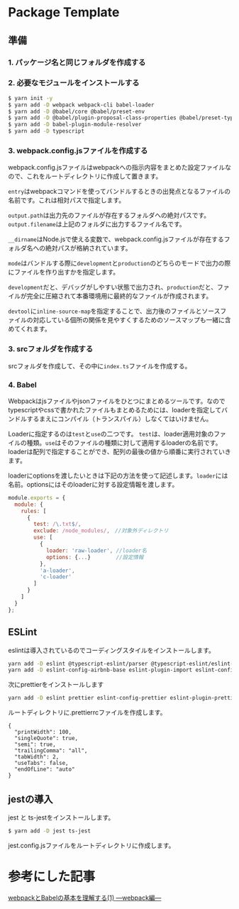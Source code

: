 # Package Template

## 準備

### 1. パッケージ名と同じフォルダを作成する

### 2. 必要なモジュールをインストールする

```bash
$ yarn init -y
$ yarn add -D webpack webpack-cli babel-loader
$ yarn add -D @babel/core @babel/preset-env
$ yarn add -D @babel/plugin-proposal-class-properties @babel/preset-typescript 
$ yarn add -D babel-plugin-module-resolver
$ yarn add -D typescript
```

### 3. webpack.config.jsファイルを作成する

webpack.config.jsファイルはwebpackへの指示内容をまとめた設定ファイルなので、これをルートディレクトリに作成して置きます。

```entry```はwebpackコマンドを使ってバンドルするときの出発点となるファイルの名前です。これは相対パスで指定します。

```output.path```は出力先のファイルが存在するフォルダへの絶対パスです。
```output.filename```は上記のフォルダに出力するファイル名です。

```__dirname```はNode.jsで使える変数で、webpack.config.jsファイルが存在するフォルダ名への絶対パスが格納されています。

```mode```はバンドルする際に```development```と```production```のどちらのモードで出力の際にファイルを作り出すかを指定します。

```development```だと、デバッグがしやすい状態で出力され、```production```だと、ファイルが完全に圧縮されて本番環境用に最終的なファイルが作成されます。

```devtool```に```inline-source-map```を指定することで、出力後のファイルとソースファイルの対応している個所の関係を見やすくするためのソースマップも一緒に含めてくれます。

### 3. srcフォルダを作成する

srcフォルダを作成して、その中に```index.ts```ファイルを作成する。

### 4. Babel

Webpackはjsファイルやjsonファイルをひとつにまとめるツールです。なのでtypescriptやcssで書かれたファイルもまとめるためには、loaderを指定してバンドルするまえにコンパイル（トランスパイル）しなくてはいけません。

Loaderに指定するのは``test``と```use```の二つです。
```test```は、loader適用対象のファイルの種類。```use```はそのファイルの種類に対して適用するloaderの名前です。loaderは配列で指定することができ、配列の最後の値から順番に実行されていきます。

loaderにoptionsを渡したいときは下記の方法を使って記述します。```loader```には名前。optionsにはそのloaderに対する設定情報を渡します。

```js
module.exports = {
  module: {
    rules: [
      { 
        test: /\.txt$/,
        exclude: /node_modules/,　//対象外ディレクトリ
        use: [
          {
            loader: 'raw-loader', //loader名
            options: {...}        //設定情報
          },
          'a-loader',
          'c-loader'
        ]
      }
    ]
  }
};
```

## ESLint

eslintは導入されているのでコーディングスタイルをインストールします。

```bash
yarn add -D eslint @typescript-eslint/parser @typescript-eslint/eslint-plugin
yarn add -D eslint-config-airbnb-base eslint-plugin-import eslint-config-airbnb-typescript
```

次にprettierをインストールします

```bash
yarn add -D eslint prettier eslint-config-prettier eslint-plugin-prettier
```

ルートディレクトリに.prettierrcファイルを作成します。

```.prettierrc
{
  "printWidth": 100,
  "singleQuote": true,
  "semi": true,
  "trailingComma": "all",
  "tabWidth": 2,
  "useTabs": false,
  "endOfLine": "auto"
}
```

## jestの導入

jest と ts-jestをインストールします。

```bash
$ yarn add -D jest ts-jest
```

jest.config.jsファイルをルートディレクトリに作成します。


# 参考にした記事

[webpackとBabelの基本を理解する(1) ―webpack編―](https://qiita.com/koedamon/items/3e64612d22f3473f36a4)